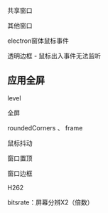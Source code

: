 共享窗口



其他窗口

 

electron窗体鼠标事件

透明边框 - 鼠标出入事件无法监听





## 应用全屏



level



全屏



roundedCorners 、 frame



鼠标抖动



窗口置顶



窗口边框



H262

bitsrate：屏幕分辨X2（倍数） 